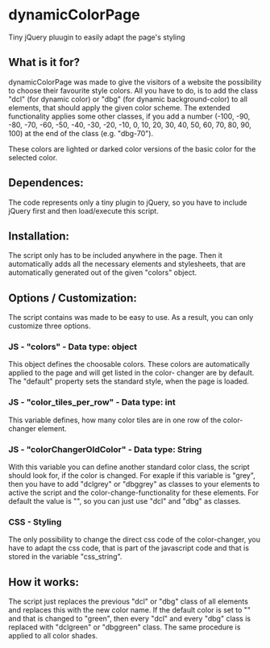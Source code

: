 # dynamicColorPage
Tiny jQuery pluugin to easily adapt the page's styling

## What is it for?
dynamicColorPage was made to give the visitors of a website the possibility to choose their favourite style colors.
All you have to do, is to add the class "dcl" (for dynamic color) or "dbg" (for dynamic background-color) to all elements, 
that should apply the given color scheme. The extended functionality applies some other classes, if you add a number 
(-100, -90, -80, -70, -60, -50, -40, -30, -20, -10, 0, 10, 20, 30, 40, 50, 60, 70, 80, 90, 100) at the end of the class (e.g. "dbg-70"). 

These colors are lighted or darked color versions of the basic color for the selected color.

## Dependences:
The code represents only a tiny plugin to jQuery, so you have to include jQuery first and then load/execute this script.

## Installation:
The script only has to be included anywhere in the page. Then it automatically adds all the necessary elements and stylesheets, 
that are automatically generated out of the given "colors" object.

## Options / Customization:
The script contains was made to be easy to use. As a result, you can only customize three options.

### JS - "colors" - Data type: object
This object defines the choosable colors. These colors are automatically applied to the page and will get listed in the color-
changer are by default. The "default" property sets the standard style, when the page is loaded.
### JS - "color_tiles_per_row" - Data type: int
This variable defines, how many color tiles are in one row of the color-changer element.
### JS - "colorChangerOldColor" - Data type: String
With this variable you can define another standard color class, the script should look for, if the color is changed.
For exaple if this variable is "grey", then you have to add "dclgrey" or "dbggrey" as classes to your elements to active the script
and the color-change-functionality for these elements. For default the value is "", so you can just use "dcl" and "dbg" as classes.

### CSS - Styling
The only possibility to change the direct css code of the color-changer, you have to adapt the css code, that is part of the javascript
code and that is stored in the variable "css_string".

## How it works:
The script just replaces the previous "dcl" or "dbg" class of all elements and replaces this with the new color name.
If the default color is set to "" and that is changed to "green", then every "dcl" and every "dbg" class is replaced with "dclgreen" 
or "dbggreen" class. The same procedure is applied to all color shades.
